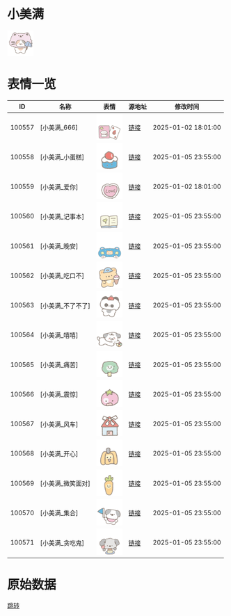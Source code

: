 # 小美满

<img src="./cover.png" height="60" alt="cover" />

# 表情一览

|ID|名称|表情|源地址|修改时间|
|----|----|----|----|----|
|100557|[小美满_666]|<img src="./pic/100557_%5B小美满_666%5D.png" height="60" alt="666"/>|[链接](https://i0.hdslb.com/bfs/garb/2edf0843fb49bc8a4912aeaf4751a871fa54a7f8.png)|2025-01-02 18:01:00|
|100558|[小美满_小蛋糕]|<img src="./pic/100558_%5B小美满_小蛋糕%5D.png" height="60" alt="小蛋糕"/>|[链接](https://i0.hdslb.com/bfs/garb/e9ddd314a72d092083cc65430209d87d80b3e0dd.png)|2025-01-05 23:55:00|
|100559|[小美满_爱你]|<img src="./pic/100559_%5B小美满_爱你%5D.png" height="60" alt="爱你"/>|[链接](https://i0.hdslb.com/bfs/garb/af60f08ed4543ab72c73aac8a061ad976ce67654.png)|2025-01-02 18:01:00|
|100560|[小美满_记事本]|<img src="./pic/100560_%5B小美满_记事本%5D.png" height="60" alt="记事本"/>|[链接](https://i0.hdslb.com/bfs/garb/4edad9315fda44b37533592ac4f8a317745fd140.png)|2025-01-05 23:55:00|
|100561|[小美满_晚安]|<img src="./pic/100561_%5B小美满_晚安%5D.png" height="60" alt="晚安"/>|[链接](https://i0.hdslb.com/bfs/garb/76b88bbd842912d61f6c16047634adc48445b9a0.png)|2025-01-05 23:55:00|
|100562|[小美满_吃口不]|<img src="./pic/100562_%5B小美满_吃口不%5D.png" height="60" alt="吃口不"/>|[链接](https://i0.hdslb.com/bfs/garb/a2eb966aff655984667199ed4b9311e357d6d333.png)|2025-01-05 23:55:00|
|100563|[小美满_不了不了]|<img src="./pic/100563_%5B小美满_不了不了%5D.png" height="60" alt="不了不了"/>|[链接](https://i0.hdslb.com/bfs/garb/7f34c730ce3e4967991f92902a261f24a48c6a13.png)|2025-01-05 23:55:00|
|100564|[小美满_嘻嘻]|<img src="./pic/100564_%5B小美满_嘻嘻%5D.png" height="60" alt="嘻嘻"/>|[链接](https://i0.hdslb.com/bfs/garb/aab5cd51aafd099f86534b889ae70dd08ecfc213.png)|2025-01-05 23:55:00|
|100565|[小美满_痛苦]|<img src="./pic/100565_%5B小美满_痛苦%5D.png" height="60" alt="痛苦"/>|[链接](https://i0.hdslb.com/bfs/garb/f47d2aaba37717dcc7fcd17b2163e3e1b0f7fbc3.png)|2025-01-05 23:55:00|
|100566|[小美满_震惊]|<img src="./pic/100566_%5B小美满_震惊%5D.png" height="60" alt="震惊"/>|[链接](https://i0.hdslb.com/bfs/garb/2c5fb9ec7fe202dc0ffd1698aa5caaf55d1aa9d5.png)|2025-01-05 23:55:00|
|100567|[小美满_风车]|<img src="./pic/100567_%5B小美满_风车%5D.png" height="60" alt="风车"/>|[链接](https://i0.hdslb.com/bfs/garb/9cecef548378d0737c6d41906728292aeca00752.png)|2025-01-05 23:55:00|
|100568|[小美满_开心]|<img src="./pic/100568_%5B小美满_开心%5D.png" height="60" alt="开心"/>|[链接](https://i0.hdslb.com/bfs/garb/5ae5e12e957ba9ddc03f537703f67aab611475ad.png)|2025-01-05 23:55:00|
|100569|[小美满_微笑面对]|<img src="./pic/100569_%5B小美满_微笑面对%5D.png" height="60" alt="微笑面对"/>|[链接](https://i0.hdslb.com/bfs/garb/fac8b2c388652a51a644d84902825dd2412edccd.png)|2025-01-05 23:55:00|
|100570|[小美满_集合]|<img src="./pic/100570_%5B小美满_集合%5D.png" height="60" alt="集合"/>|[链接](https://i0.hdslb.com/bfs/garb/a2abaf0c83da7ac3ea2eec30ccf0022214e4e736.png)|2025-01-05 23:55:00|
|100571|[小美满_贪吃鬼]|<img src="./pic/100571_%5B小美满_贪吃鬼%5D.png" height="60" alt="贪吃鬼"/>|[链接](https://i0.hdslb.com/bfs/garb/642946e55d96597b64313a5bf69ca98887f92de6.png)|2025-01-05 23:55:00|

# 原始数据

[跳转](./raw.json)

